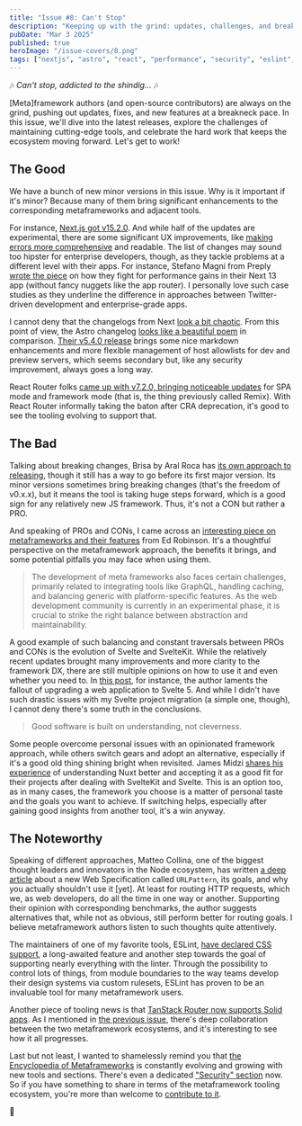 ```yaml
---
title: "Issue #8: Can't Stop"
description: "Keeping up with the grind: updates, challenges, and breakthroughs in metaframeworks and ecosystem tools."
pubDate: "Mar 3 2025"
published: true
heroImage: "/issue-covers/8.png"
tags: ["nextjs", "astro", "react", "performance", "security", "eslint", "remix", "brisa", "svelte", "server", "solid", "tanstack"]
---
```


🎶 _Can't stop, addicted to the shindig..._ 🎶

[Meta]framework authors (and open-source contributors) are always on the grind, pushing out updates, fixes, and new features at a breakneck pace. In this issue, we'll dive into the latest releases, explore the challenges of maintaining cutting-edge tools, and celebrate the hard work that keeps the ecosystem moving forward. Let's get to work!

## The Good

We have a bunch of new minor versions in this issue. Why is it important if it's minor? Because many of them bring significant enhancements to the corresponding metaframeworks and adjacent tools.

For instance, [Next.js got v15.2.0](https://nextjs.org/blog/next-15-2). And while half of the updates are experimental, there are some significant UX improvements, like [making errors more comprehensive](https://nextjs.org/blog/next-15-2#redesigned-error-ui-and-improved-stack-traces) and readable. The list of changes may sound too hipster for enterprise developers, though, as they tackle problems at a different level with their apps. For instance, Stefano Magni from Preply [wrote the piece](https://medium.com/preply-engineering/how-preply-improved-inp-on-a-next-js-application-without-react-server-components-and-app-router-491713149875) on how they fight for performance gains in their Next 13 app (without fancy nuggets like the app router). I personally love such case studies as they underline the difference in approaches between Twitter-driven development and enterprise-grade apps.

I cannot deny that the changelogs from Next [look a bit chaotic](https://github.com/vercel/next.js/releases/tag/v15.2.0). From this point of view, the Astro changelog [looks like a beautiful poem](https://github.com/withastro/astro/blob/main/packages/astro/CHANGELOG.md) in comparison. [Their v5.4.0 release](https://astro.build/blog/astro-540) brings some nice markdown enhancements and more flexible management of host allowlists for dev and preview servers, which seems secondary but, like any security improvement, always goes a long way.

React Router folks [came up with v7.2.0, bringing noticeable updates](https://github.com/remix-run/react-router/blob/main/CHANGELOG.md#v720) for SPA mode and framework mode (that is, the thing previously called Remix). With React Router informally taking the baton after CRA deprecation, it's good to see the tooling evolving to support that.

## The Bad

Talking about breaking changes, Brisa by Aral Roca has [its own approach to releasing](https://github.com/brisa-build/brisa/releases), though it still has a way to go before its first major version. Its minor versions sometimes bring breaking changes (that's the freedom of v0.x.x), but it means the tool is taking huge steps forward, which is a good sign for any relatively new JS framework. Thus, it's not a CON but rather a PRO.

And speaking of PROs and CONs, I came across an [interesting piece on metaframeworks and their features](https://caisy.io/blog/what-is-a-meta-framework) from Ed Robinson. It's a thoughtful perspective on the metaframework approach, the benefits it brings, and some potential pitfalls you may face when using them.

> The development of meta frameworks also faces certain challenges, primarily related to integrating tools like GraphQL, handling caching, and balancing generic with platform-specific features. As the web development community is currently in an experimental phase, it is crucial to strike the right balance between abstraction and maintainability.

A good example of such balancing and constant traversals between PROs and CONs is the evolution of Svelte and SvelteKit. While the relatively recent updates brought many improvements and more clarity to the framework DX, there are still multiple opinions on how to use it and even whether you need to. In [this post](https://hodlbod.npub.pro/post/1739830562159), for instance, the author laments the fallout of upgrading a web application to Svelte 5. And while I didn't have such drastic issues with my Svelte project migration (a simple one, though), I cannot deny there's some truth in the conclusions.

> Good software is built on understanding, not cleverness.

Some people overcome personal issues with an opinionated framework approach, while others switch gears and adopt an alternative, especially if it's a good old thing shining bright when revisited. James Midzi [shares his experience](https://dev.to/psypher1/how-svelte-5-made-me-understand-nuxt-2joj) of understanding Nuxt better and accepting it as a good fit for their projects after dealing with SvelteKit and Svelte. This is an option too, as in many cases, the framework you choose is a matter of personal taste and the goals you want to achieve. If switching helps, especially after gaining good insights from another tool, it's a win anyway.

## The Noteworthy

Speaking of different approaches, Matteo Collina, one of the biggest thought leaders and innovators in the Node ecosystem, has written [a deep article](https://adventures.nodeland.dev/archive/you-should-not-use-urlpattern-to-route-http) about a new Web Specification called `URLPattern`, its goals, and why you actually shouldn't use it [yet]. At least for routing HTTP requests, which we, as web developers, do all the time in one way or another. Supporting their opinion with corresponding benchmarks, the author suggests alternatives that, while not as obvious, still perform better for routing goals. I believe metaframework authors listen to such thoughts quite attentively.

The maintainers of one of my favorite tools, ESLint, [have declared CSS support](https://eslint.org/blog/2025/02/eslint-css-support), a long-awaited feature and another step towards the goal of supporting nearly everything with the linter. Through the possibility to control lots of things, from module boundaries to the way teams develop their design systems via custom rulesets, ESLint has proven to be an invaluable tool for many metaframework users.

Another piece of tooling news is that [TanStack Router now supports Solid apps](https://tanstack.com/router/latest/docs/framework/solid/overview). As I mentioned in [the previous issue](https://metaframe.works/archive/7/), there's deep collaboration between the two metaframework ecosystems, and it's interesting to see how it all progresses.

Last but not least, I wanted to shamelessly remind you that [the Encyclopedia of Metaframeworks](https://github.com/fyodorio/awesome-metaframeworks) is constantly evolving and growing with new tools and sections. There's even a dedicated ["Security" section](https://github.com/fyodorio/awesome-metaframeworks?tab=readme-ov-file#security-for-metaframeworks) now. So if you have something to share in terms of the metaframework tooling ecosystem, you're more than welcome to [contribute to it](https://github.com/fyodorio/awesome-metaframeworks/blob/main/CONTRIBUTING.md).

👋
